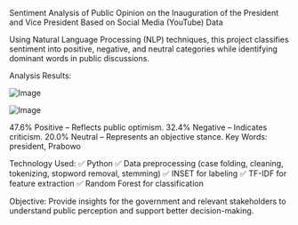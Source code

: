Sentiment Analysis of Public Opinion on the Inauguration of the President and Vice President Based on Social Media (YouTube) Data

Using Natural Language Processing (NLP) techniques, this project classifies sentiment into positive, negative, and neutral categories while identifying dominant words in public discussions.

Analysis Results:

![Image](https://github.com/user-attachments/assets/d680413b-f74f-432c-9c70-fbe75da8a863)

![Image](https://github.com/user-attachments/assets/2d7d1462-54e3-4f03-aa25-a51608a5e7a3)

47.6% Positive – Reflects public optimism.
32.4% Negative – Indicates criticism.
20.0% Neutral – Represents an objective stance.
Key Words: president, Prabowo

Technology Used:
✅ Python
✅ Data preprocessing (case folding, cleaning, tokenizing, stopword removal, stemming)
✅ INSET for labeling
✅ TF-IDF for feature extraction
✅ Random Forest for classification

Objective:
Provide insights for the government and relevant stakeholders to understand public perception and support better decision-making.
